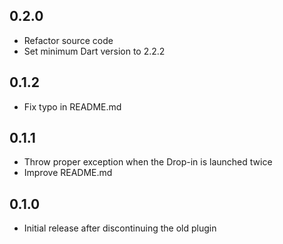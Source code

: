## 0.2.0

* Refactor source code
* Set minimum Dart version to 2.2.2

## 0.1.2

* Fix typo in README.md

## 0.1.1

* Throw proper exception when the Drop-in is launched twice
* Improve README.md

## 0.1.0

* Initial release after discontinuing the old plugin

